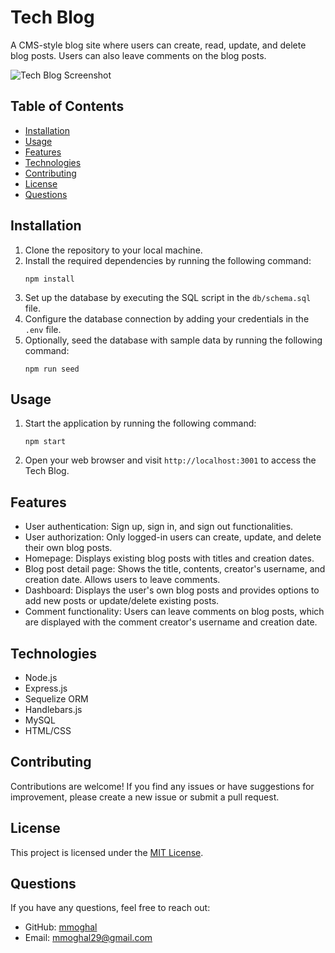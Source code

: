 # Tech Blog

A CMS-style blog site where users can create, read, update, and delete blog posts. Users can also leave comments on the blog posts.

![Tech Blog Screenshot](screenshot.png)

## Table of Contents

- [Installation](#installation)
- [Usage](#usage)
- [Features](#features)
- [Technologies](#technologies)
- [Contributing](#contributing)
- [License](#license)
- [Questions](#questions)

## Installation

1. Clone the repository to your local machine.
2. Install the required dependencies by running the following command:
   ```
   npm install
   ```
3. Set up the database by executing the SQL script in the `db/schema.sql` file.
4. Configure the database connection by adding your credentials in the `.env` file.
5. Optionally, seed the database with sample data by running the following command:
   ```
   npm run seed
   ```

## Usage

1. Start the application by running the following command:
   ```
   npm start
   ```
2. Open your web browser and visit `http://localhost:3001` to access the Tech Blog.

## Features

- User authentication: Sign up, sign in, and sign out functionalities.
- User authorization: Only logged-in users can create, update, and delete their own blog posts.
- Homepage: Displays existing blog posts with titles and creation dates.
- Blog post detail page: Shows the title, contents, creator's username, and creation date. Allows users to leave comments.
- Dashboard: Displays the user's own blog posts and provides options to add new posts or update/delete existing posts.
- Comment functionality: Users can leave comments on blog posts, which are displayed with the comment creator's username and creation date.

## Technologies

- Node.js
- Express.js
- Sequelize ORM
- Handlebars.js
- MySQL
- HTML/CSS

## Contributing

Contributions are welcome! If you find any issues or have suggestions for improvement, please create a new issue or submit a pull request.

## License

This project is licensed under the [MIT License](LICENSE).

## Questions

If you have any questions, feel free to reach out:

- GitHub: [mmoghal](https://github.com/mmoghal/tech-blog)
- Email: mmoghal29@gmail.com
